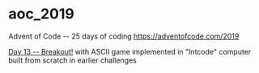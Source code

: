 # aoc_2019
Advent of Code -- 25 days of coding
https://adventofcode.com/2019

[Day 13 -- Breakout!](http://youtu.be/FKK6vjQQ9DA)
with ASCII game implemented in "Intcode" computer built from scratch in earlier challenges
